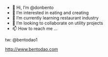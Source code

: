 - 👋 Hi, I’m @donbento
- 👀 I’m interested in eating and creating
- 🌱 I’m currently learning restaurant industry
- 💞️ I’m looking to collaborate on utility projects
- 📫 How to reach me ...

tw: @bentodao1

http://www.bentodao.com

<!---
donbento/donbento is a ✨ special ✨ repository because its `README.md` (this file) appears on your GitHub profile.
You can click the Preview link to take a look at your changes.
--->
